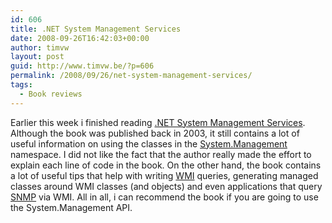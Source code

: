 ```yaml
---
id: 606
title: .NET System Management Services
date: 2008-09-26T16:42:03+00:00
author: timvw
layout: post
guid: http://www.timvw.be/?p=606
permalink: /2008/09/26/net-system-management-services/
tags:
  - Book reviews
---
```

Earlier this week i finished reading [.NET System Management Services](http://www.amazon.com/System-Management-Services-Alexander-Golomshtok/dp/1590590589). Although the book was published back in 2003, it still contains a lot of useful information on using the classes in the [System.Management](http://msdn.microsoft.com/en-us/library/system.management.aspx) namespace. I did not like the fact that the author really made the effort to explain each line of code in the book. On the other hand, the book contains a lot of useful tips that help with writing [WMI](http://en.wikipedia.org/wiki/Windows_Management_Instrumentation) queries, generating managed classes around WMI classes (and objects) and even applications that query [SNMP](http://nl.wikipedia.org/wiki/Simple_Network_Management_Protocol) via WMI. All in all, i can recommend the book if you are going to use the System.Management API.
